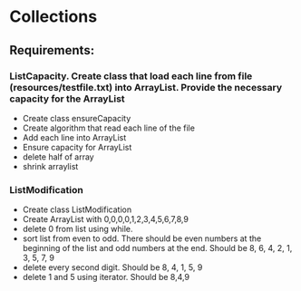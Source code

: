 # Collections

## Requirements:

### ListCapacity. Create class that load each line from file (resources/testfile.txt) into ArrayList. Provide the necessary capacity for the ArrayList
- Create class ensureCapacity
- Create algorithm that read each line of the file
- Add each line into ArrayList
- Ensure capacity for ArrayList
- delete half of array
- shrink arraylist

### ListModification
- Create class ListModification
- Create ArrayList with 0,0,0,0,1,2,3,4,5,6,7,8,9
- delete 0 from list using while.
- sort list from even to odd. There should be even numbers at the beginning of the list and odd numbers at the end. Should be 8, 6, 4, 2, 1, 3, 5, 7, 9
- delete every second digit. Should be 8, 4, 1, 5, 9
- delete 1 and 5 using iterator. Should be 8,4,9